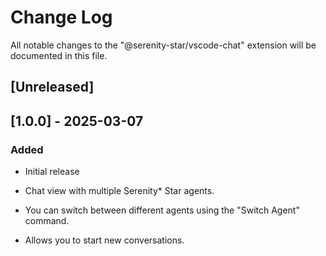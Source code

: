 # Change Log

All notable changes to the "@serenity-star/vscode-chat" extension will be documented in this file.

## [Unreleased]

## [1.0.0] - 2025-03-07

### Added

- Initial release

- Chat view with multiple Serenity* Star agents.
- You can switch between different agents using the "Switch Agent" command.
- Allows you to start new conversations.

